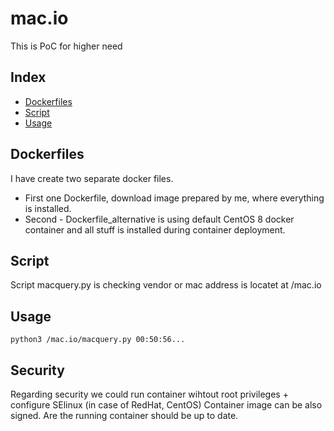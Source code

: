 # mac.io
This is PoC for higher need

## Index
- [Dockerfiles](#Dockerfiles)
- [Script](#Script)
- [Usage](#Usage)


## Dockerfiles
I have create two separate docker files. 
 - First one Dockerfile, download image prepared by me, where everything is installed.
 - Second - Dockerfile_alternative is using default CentOS 8 docker container and all stuff is installed during container deployment.


## Script
Script macquery.py is checking vendor or mac address is locatet at /mac.io


## Usage

    python3 /mac.io/macquery.py 00:50:56...

## Security
Regarding security we could run container wihtout root privileges + configure SElinux (in case of RedHat, CentOS)
Container image can be also signed. Are the running container should be up to date.
